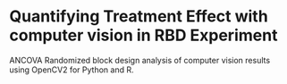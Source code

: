 # Quantifying Treatment Effect with computer vision in RBD Experiment      

ANCOVA Randomized block design analysis of computer vision results using OpenCV2 for Python and R. 
